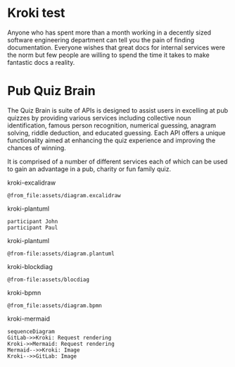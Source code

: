 # Kroki test

Anyone who has spent more than a month working in a decently sized software engineering department
can tell you the pain of finding documentation. Everyone wishes that great docs for internal
services were the norm but few people are willing to spend the time it takes to make fantastic
docs a reality.

# Pub Quiz Brain

The Quiz Brain is suite of APIs is designed to assist users in excelling at pub quizzes by providing various services including collective noun identification, famous person recognition, numerical guessing, anagram solving, riddle deduction, and educated guessing. Each API offers a unique functionality aimed at enhancing the quiz experience and improving the chances of winning.

It is comprised of a number of different services each of which can be used to gain an advantage in a pub, charity or fun family quiz.

kroki-excalidraw
```kroki-excalidraw
@from_file:assets/diagram.excalidraw
```

kroki-plantuml
```kroki-plantuml
participant John
participant Paul
```


kroki-plantuml
```kroki-plantuml
@from-file:assets/diagram.plantuml
```

kroki-blockdiag
```kroki-blockdiag
@from-file:assets/blocdiag
```

kroki-bpmn
```kroki-bpmn
@from_file:assets/diagram.bpmn
```

kroki-mermaid
```kroki-mermaid
sequenceDiagram
GitLab->>Kroki: Request rendering
Kroki->>Mermaid: Request rendering
Mermaid-->>Kroki: Image
Kroki-->>GitLab: Image
```
